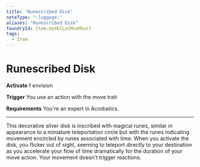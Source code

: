 ```yaml
---
title: "Runescribed Disk"
noteType: ":luggage:"
aliases: "Runescribed Disk"
foundryId: Item.OpXECLoCMvoMSuCt
tags:
  - Item
---
```


# Runescribed Disk

**Activate** f envision

**Trigger** You use an action with the move trait

**Requirements** You're an expert in Acrobatics.

* * *

This decorative silver disk is inscribed with magical runes, similar in appearance to a miniature teleportation circle but with the runes indicating movement encircled by runes associated with time. When you activate the disk, you flicker out of sight, seeming to teleport directly to your destination as you accelerate your flow of time dramatically for the duration of your move action. Your movement doesn't trigger reactions.
